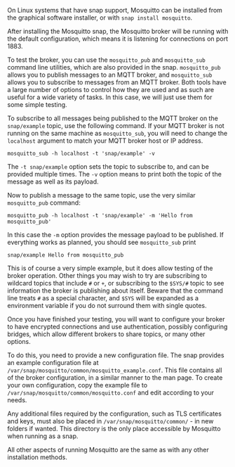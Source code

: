 <!--
.. title: Using the snap package
.. slug: using-the-snap
.. date: 2020-06-14 09:25:28 UTC
.. tags:
.. category:
.. link:
.. description:
.. type: text
-->

On Linux systems that have snap support, Mosquitto can be installed from the
graphical software installer, or with `snap install mosquitto`.

After installing the Mosquitto snap, the Mosquitto broker will be running with
the default configuration, which means it is listening for connections on port
1883.

To test the broker, you can use the `mosquitto_pub` and `mosquitto_sub` command
line utilities, which are also provided in the snap. `mosquitto_pub` allows you
to publish messages to an MQTT broker, and `mosquitto_sub` allows you to
subscribe to messages from an MQTT broker. Both tools have a large number of
options to control how they are used and as such are useful for a wide variety
of tasks. In this case, we will just use them for some simple testing.

To subscribe to all messages being published to the MQTT broker on the
`snap/example` topic, use the following command. If your MQTT broker is not
running on the same machine as `mosquitto_sub`, you will need to change the
`localhost` argument to match your MQTT broker host or IP address.

```
mosquitto_sub -h localhost -t 'snap/example' -v
```

The `-t snap/example` option sets the topic to subscribe to, and can be
provided multiple times. The `-v` option means to print both the topic of the
message as well as its payload.

Now to publish a message to the same topic, use the very similar `mosquitto_pub`
command:

```
mosquitto_pub -h localhost -t 'snap/example' -m 'Hello from mosquitto_pub'
```

In this case the `-m` option provides the message payload to be published. If
everything works as planned, you should see `mosquitto_sub` print

```
snap/example Hello from mosquitto_pub
```

This is of course a very simple example, but it does allow testing of the
broker operation. Other things you may wish to try are subscribing to wildcard
topics that include `#` or `+`, or subscribing to the `$SYS/#` topic to see
information the broker is publishing about itself. Beware that the command line
treats `#` as a special character, and `$SYS` will be expanded as a environment
variable if you do not surround them with single quotes.

Once you have finished your testing, you will want to configure your broker to
have encrypted connections and use authentication, possibly configuring
bridges, which allow different brokers to share topics, or many other options.

To do this, you need to provide a new configuration file. The snap provides an
example configuration file at
`/var/snap/mosquitto/common/mosquitto_example.conf`. This file contains all of
the broker configuration, in a similar manner to the man page. To create your
own configuration, copy the example file to
`/var/snap/mosquitto/common/mosquitto.conf` and edit according to your needs.

Any additional files required by the configuration, such as TLS certificates
and keys, must also be placed in `/var/snap/mosquitto/common/` - in new folders
if wanted. This directory is the only place accessible by Mosquitto when
running as a snap.

All other aspects of running Mosquitto are the same as with any other
installation methods.
